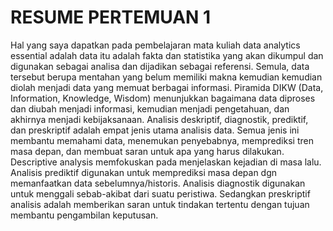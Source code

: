 # RESUME PERTEMUAN 1
Hal yang saya dapatkan pada pembelajaran mata kuliah data analytics essential adalah data itu adalah fakta dan statistika yang akan dikumpul dan digunakan sebagai analisa dan dijadikan sebagai referensi. Semula, data tersebut berupa mentahan yang belum memiliki makna kemudian kemudian diolah menjadi data yang memuat berbagai informasi. Piramida DIKW (Data, Information, Knowledge, Wisdom) menunjukkan bagaimana data diproses dan diubah menjadi informasi, kemudian menjadi pengetahuan, dan akhirnya menjadi kebijaksanaan. 
Analisis deskriptif, diagnostik, prediktif, dan preskriptif adalah empat jenis utama analisis data. Semua jenis ini membantu memahami data, menemukan penyebabnya, memprediksi tren masa depan, dan membuat saran untuk apa yang harus dilakukan. Descriptive analysis memfokuskan pada menjelaskan kejadian di masa lalu. Analisis prediktif digunakan untuk memprediksi masa depan dgn memanfaatkan data sebelumnya/historis. Analisis diagnostik digunakan untuk menggali sebab-akibat dari suatu peristiwa. Sedangkan preskriptif analisis adalah memberikan saran untuk tindakan tertentu dengan tujuan membantu pengambilan keputusan.
